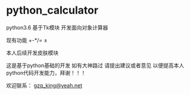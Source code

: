 # python_calculator
python3.6  基于Tk模块 开发面向对象计算器

现有功能 +-*/= ± 

本人后续开发皮肤模块

这是基于python基础的开发 如有大神路过 请提出建议或者意见 以便提高本人python代码开发能力，拜谢！！！

欢迎联系： gzq_king@yeah.net
